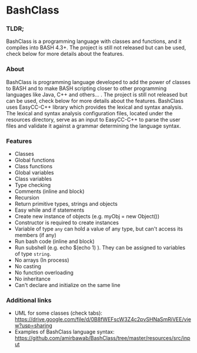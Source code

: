 # BashClass

### TLDR; 
BashClass is a programming language with classes and functions, and it compiles into BASH 4.3+.
The project is still not released but can be used, check below for more details about the features.

### About
BashClass is programming language developed to add the power of classes to BASH and to make BASH scripting closer to other 
programming languages like Java, C++ and others... . 
The project is still not released but can be used, check below for more details about the features.
BashClass uses EasyCC-C++ library which provides the lexical and syntax analysis. 
The lexical and syntax analysis configuration files, located under the resources directory, 
serve as an input to EasyCC-C++ to parse the user files and validate it against a grammar determining the language syntax.

### Features
* Classes
* Global functions
* Class functions
* Global variables
* Class variables
* Type checking
* Comments (inline and block)
* Recursion
* Return primitive types, strings and objects
* Easy while and if statements
* Create new instance of objects (e.g. myObj = new Object())
* Constructor is required to create instances
* Variable of type `any` can hold a value of any type, but can't access its members (if any)
* Run bash code (inline and block)
* Run subshell (e.g. echo $(echo 1) ). They can be assigned to variables of type `string`.
* No arrays (In process)
* No casting
* No function overloading
* No inheritance
* Can't declare and initialize on the same line

### Additional links
* UML for some classes (check tabs): https://drive.google.com/file/d/0B8fWEFscW3Z4c2pvSHNaSmRiVEE/view?usp=sharing
* Examples of BashClass language syntax: https://github.com/amirbawab/BashClass/tree/master/resources/src/input
